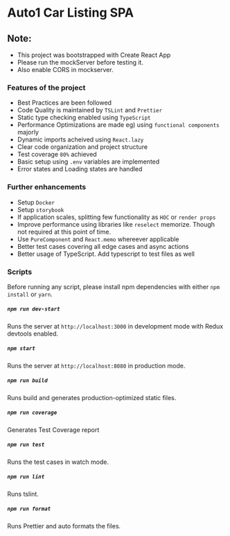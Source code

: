 # Auto1 Car Listing SPA

## Note:

- This project was bootstrapped with Create React App
- Please run the mockServer before testing it.
- Also enable CORS in mockserver.

### Features of the project

- Best Practices are been followed
- Code Quality is maintained by `TSLint` and `Prettier`
- Static type checking enabled using `TypeScript`
- Performance Optimizations are made eg) using `functional components` majorly
- Dynamic imports acheived using `React.lazy`
- Clear code organization and project structure
- Test coverage `80%` achieved
- Basic setup using `.env` variables are implemented
- Error states and Loading states are handled

### Further enhancements

- Setup `Docker`
- Setup `storybook`
- If application scales, splitting few functionality as `HOC` or `render props`
- Improve performance using libraries like `reselect` memorize. Though not required at this point of time.
- Use `PureComponent` and `React.memo` whereever applicable
- Better test cases covering all edge cases and async actions
- Better usage of TypeScript. Add typescript to test files as well

### Scripts

Before running any script, please install npm dependencies with either `npm install` or `yarn`.

##### `npm run dev-start`

Runs the server at `http://localhost:3000` in development mode with Redux devtools enabled.

##### `npm start`

Runs the server at `http://localhost:8080` in production mode.

##### `npm run build`

Runs build and generates production-optimized static files.

##### `npm run coverage`

Generates Test Coverage report

##### `npm run test`

Runs the test cases in watch mode.

##### `npm run lint`

Runs tslint.

##### `npm run format`

Runs Prettier and auto formats the files.
